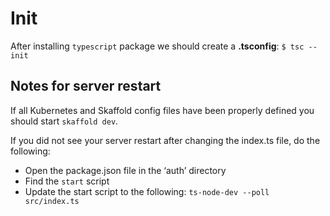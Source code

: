 # Init

After installing `typescript` package we should create a **.tsconfig**:
`$ tsc --init`

## Notes for server restart

If all Kubernetes and Skaffold config files have been properly defined you should start `skaffold dev`.

If you did not see your server restart after changing the index.ts file, do the following:
- Open the package.json file in the ‘auth’ directory
- Find the `start` script
- Update the start script to the following: `ts-node-dev --poll src/index.ts`